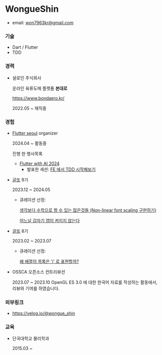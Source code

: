 # WongueShin

* email: won7963kr@gmail.com

### 기술

* Dart / Flutter
* TDD

### 경력

* 설로인 주식회사

  온라인 육류도매 플랫폼 **본대로**

  https://www.bondaero.kr/

    2022.05 ~ 재직중

### 경험

* [Flutter seoul](https://www.meetup.com/ko-KR/flutter-seoul/) organizer
  
    2024.04 ~ 활동중

  진행 한 행사목록

    - [Flutter with AI 2024](https://festa.io/events/5090)
        - 발표한 세션: [FE 에서 TDD 시작해보기](https://docs.google.com/presentation/d/1QtnwuQvwlIQpIWqXPSBIQ1Iu7nNaxu_wXc6dNT3A8PU/edit#slide=id.p3)

* [글또](https://geultto.github.io/blog/geultto-summary/) 9기

    2023.12 ~ 2024.05

    - 큐레이션 선정:
      
        [생각보다 수학으로 할 수 있는 많은것들 (Non-linear font scaling 구현하기)](https://velog.io/@wongue_shin/%EC%83%9D%EA%B0%81%EB%B3%B4%EB%8B%A4-%EC%88%98%ED%95%99%EC%9C%BC%EB%A1%9C-%ED%95%A0-%EC%88%98-%EC%9E%88%EB%8A%94-%EB%A7%8E%EC%9D%80%EA%B2%83%EB%93%A4-Non-linear-font-scaling-%EA%B5%AC%ED%98%84%ED%95%98%EA%B8%B0)
      
        [어느날 갑자기 앱이 켜지지 않는다](https://velog.io/@wongue_shin/%EC%96%B4%EB%8A%90%EB%82%A0-%EA%B0%91%EC%9E%90%EA%B8%B0-%EC%95%B1%EC%9D%B4-%EC%BC%9C%EC%A7%80%EC%A7%80-%EC%95%8A%EB%8A%94%EB%8B%A4)
  
* [글또](https://geultto.github.io/blog/geultto-summary/) 8기

    2023.02 ~ 2023.07

    - 큐레이션 선정:
    
      [왜 배열의 목록은 'i' 로 표현할까?](https://velog.io/@wongue_shin/%EC%99%9C-%EB%B0%B0%EC%97%B4%EC%9D%98-%EB%AA%A9%EB%A1%9D%EC%9D%80-i-%EB%A1%9C-%ED%91%9C%ED%98%84%ED%95%A0%EA%B9%8C)

* OSSCA 오픈소스 컨트리뷰션
  
  2023.07 ~ 2023.10
   OpenGL ES 3.0 에 대한 한국어 자료를 작성하는 활동에서, 리뷰와 기여를 하였습니다.


### 외부링크

* https://velog.io/@wongue_shin

### 교육

* 단국대학교 물리학과

  2015.03 ~ 

